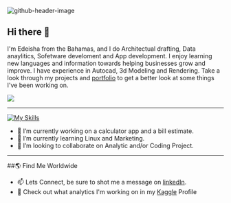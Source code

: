 ![github-header-image](https://github.com/Edeisha1/Edeisha1/assets/87384327/a43d190a-a1f4-4b36-a8d4-606ddcfe9d60)

## Hi there 👋
I'm Edeisha from the Bahamas, and I do Architectual drafting, Data anaylitics, Sofetware develoment and App development. I enjoy learning new languages and information towards helping businesses grow and improve. I have experience in Autocad, 3d Modeling and Rendering. Take a look through my projects and [portfolio](https://edeisha1.github.io/) to get a better look at some things I've been working on.

![](https://komarev.com/ghpvc/?username=Edeisha1&style=plastic&abbreviated=true&label=Profile+Views)

 --------------------------------------------------------------------------------------------------------------------------------------------------------------------------------------------------------
<!--
**Edeisha1/Edeisha1** is a ✨ _special_ ✨ repository because its `README.md` (this file) appears on your GitHub profile.
-->

[![My Skills](https://skillicons.dev/icons?i=js,html,php,jquery,java,css,c,cs,sass,cpp,codepen,d3,firebase,mysql,r,py,wordpress,visualstudio,vscode,supabase)](https://skillicons.dev)


- 📱 I’m currently working on a calculator app and a bill estimate.
- 🌱 I’m currently learning Linux and Marketing.
- 👯 I’m looking to collaborate on Analytic and/or Coding Project.

 ---------------------------------------------------------------------------------------------------------------------------------------------------------------------------------------------------------
##🌎 Find Me Worldwide
- 📫 Lets Connect, be sure to shot me a message on [linkedIn](https://www.kaggle.com/edeisharolle/code).
- 🔭 Check out what analytics I'm working on in my [Kaggle](https://www.kaggle.com/edeisharolle/code) Profile



